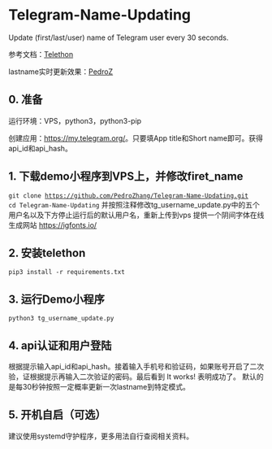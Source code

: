 # Telegram-Name-Updating

Update (first/last/user) name of Telegram user every 30 seconds. 

参考文档：<a href="https://telethon.readthedocs.io/en/stable/">Telethon</a>

lastname实时更新效果：<a href="https://t.me/ccnon">PedroZ</a>

## 0. 准备

运行环境：VPS，python3，python3-pip

创建应用：<a href="https://my.telegram.org/">https://my.telegram.org/</a>。只要填App title和Short name即可。获得api_id和api_hash。

## 1. 下载demo小程序到VPS上，并修改firet_name

<code>git clone https://github.com/PedroZhang/Telegram-Name-Updating.git</code>\
<code>cd Telegram-Name-Updating</code>
并按照注释修改tg_username_update.py中的五个用户名以及下方停止运行后的默认用户名，重新上传到vps
提供一个阴间字体在线生成网站 https://igfonts.io/

## 2. 安装telethon

<code>pip3 install -r requirements.txt</code>

## 3. 运行Demo小程序

<code>python3 tg_username_update.py</code>

## 4. api认证和用户登陆

根据提示输入api_id和api_hash。接着输入手机号和验证码，如果账号开启了二次验，证根据提示再输入二次验证的密码。最后看到 It works! 表明成功了。 默认的是每30秒钟按照一定概率更新一次lastname到特定模式。

## 5. 开机自启（可选）

建议使用systemd守护程序，更多用法自行查阅相关资料。
